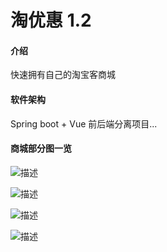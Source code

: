 # 淘优惠 1.2

#### 介绍

快速拥有自己的淘宝客商城

#### 软件架构

Spring boot + Vue 前后端分离项目...

#### 商城部分图一览

![描述](https://open-source-orange.oss-cn-hangzhou.aliyuncs.com/%E7%A0%81%E4%BA%91/%E6%B7%98%E5%AE%9D%E5%AE%A2/IMG_0687.PNG)

![描述](https://open-source-orange.oss-cn-hangzhou.aliyuncs.com/%E7%A0%81%E4%BA%91/%E6%B7%98%E5%AE%9D%E5%AE%A2/IMG_0688.PNG)

![描述](https://open-source-orange.oss-cn-hangzhou.aliyuncs.com/%E7%A0%81%E4%BA%91/%E6%B7%98%E5%AE%9D%E5%AE%A2/IMG_0689.PNG)

![描述](https://open-source-orange.oss-cn-hangzhou.aliyuncs.com/%E7%A0%81%E4%BA%91/%E6%B7%98%E5%AE%9D%E5%AE%A2/IMG_0690.PNG)
